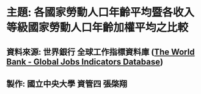 # 主題:  各國家勞動人口年齡平均暨各收入等級國家勞動人口年齡加權平均之比較
## 資料來源: 世界銀行 全球工作指標資料庫 ([The World Bank - Global Jobs Indicators Database](https://datacatalog.worldbank.org/search/dataset/0037526/Global-Jobs-Indicators-Database))
## 製作: 國立中央大學 資管四 張棨翔

